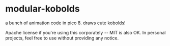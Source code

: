 # modular-kobolds
a bunch of animation code in pico 8. draws cute kobolds!

Apache license if you're using this corporately -- MIT is also OK. In personal projects, feel free to use without providing any notice.
